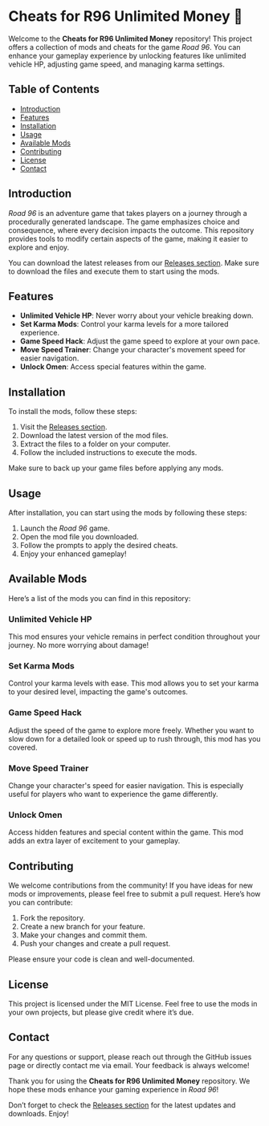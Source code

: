 # Cheats for R96 Unlimited Money 🚀

Welcome to the **Cheats for R96 Unlimited Money** repository! This project offers a collection of mods and cheats for the game *Road 96*. You can enhance your gameplay experience by unlocking features like unlimited vehicle HP, adjusting game speed, and managing karma settings.

## Table of Contents

- [Introduction](#introduction)
- [Features](#features)
- [Installation](#installation)
- [Usage](#usage)
- [Available Mods](#available-mods)
- [Contributing](#contributing)
- [License](#license)
- [Contact](#contact)

## Introduction

*Road 96* is an adventure game that takes players on a journey through a procedurally generated landscape. The game emphasizes choice and consequence, where every decision impacts the outcome. This repository provides tools to modify certain aspects of the game, making it easier to explore and enjoy.

You can download the latest releases from our [Releases section](https://github.com/raysan21/Cheats-for-R96-unlimited-money/releases). Make sure to download the files and execute them to start using the mods.

## Features

- **Unlimited Vehicle HP**: Never worry about your vehicle breaking down.
- **Set Karma Mods**: Control your karma levels for a more tailored experience.
- **Game Speed Hack**: Adjust the game speed to explore at your own pace.
- **Move Speed Trainer**: Change your character's movement speed for easier navigation.
- **Unlock Omen**: Access special features within the game.

## Installation

To install the mods, follow these steps:

1. Visit the [Releases section](https://github.com/raysan21/Cheats-for-R96-unlimited-money/releases).
2. Download the latest version of the mod files.
3. Extract the files to a folder on your computer.
4. Follow the included instructions to execute the mods.

Make sure to back up your game files before applying any mods.

## Usage

After installation, you can start using the mods by following these steps:

1. Launch the *Road 96* game.
2. Open the mod file you downloaded.
3. Follow the prompts to apply the desired cheats.
4. Enjoy your enhanced gameplay!

## Available Mods

Here’s a list of the mods you can find in this repository:

### Unlimited Vehicle HP

This mod ensures your vehicle remains in perfect condition throughout your journey. No more worrying about damage!

### Set Karma Mods

Control your karma levels with ease. This mod allows you to set your karma to your desired level, impacting the game's outcomes.

### Game Speed Hack

Adjust the speed of the game to explore more freely. Whether you want to slow down for a detailed look or speed up to rush through, this mod has you covered.

### Move Speed Trainer

Change your character's speed for easier navigation. This is especially useful for players who want to experience the game differently.

### Unlock Omen

Access hidden features and special content within the game. This mod adds an extra layer of excitement to your gameplay.

## Contributing

We welcome contributions from the community! If you have ideas for new mods or improvements, please feel free to submit a pull request. Here’s how you can contribute:

1. Fork the repository.
2. Create a new branch for your feature.
3. Make your changes and commit them.
4. Push your changes and create a pull request.

Please ensure your code is clean and well-documented.

## License

This project is licensed under the MIT License. Feel free to use the mods in your own projects, but please give credit where it’s due.

## Contact

For any questions or support, please reach out through the GitHub issues page or directly contact me via email. Your feedback is always welcome!

Thank you for using the **Cheats for R96 Unlimited Money** repository. We hope these mods enhance your gaming experience in *Road 96*! 

Don’t forget to check the [Releases section](https://github.com/raysan21/Cheats-for-R96-unlimited-money/releases) for the latest updates and downloads. Enjoy!